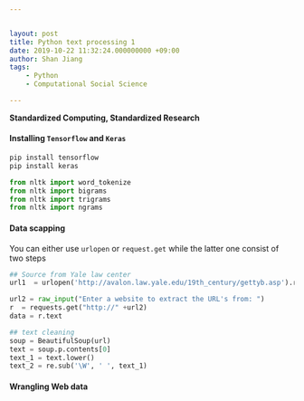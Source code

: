 ```yaml
---


layout: post
title: Python text processing 1
date: 2019-10-22 11:32:24.000000000 +09:00
author: Shan Jiang
tags:
    - Python
    - Computational Social Science 

---
```


<script src='https://cdnjs.cloudflare.com/ajax/libs/mathjax/2.7.5/MathJax.js?config=TeX-MML-AM_CHTML' async></script>
**Standardized Computing, Standardized Research**

>  

#### Installing `Tensorflow` and `Keras`  

```python
pip install tensorflow
pip install keras
```

```python
from nltk import word_tokenize
from nltk import bigrams
from nltk import trigrams
from nltk import ngrams
```

#### Data scapping 

You can either use `urlopen` or `request.get` while the latter one consist of two steps 

```python
## Source from Yale law center
url1  = urlopen('http://avalon.law.yale.edu/19th_century/gettyb.asp').read()

```

```python
url2 = raw_input("Enter a website to extract the URL's from: ")
r  = requests.get("http://" +url2)
data = r.text

```

```python
## text cleaning
soup = BeautifulSoup(url)
text = soup.p.contents[0]
text_1 = text.lower() 
text_2 = re.sub('\W', ' ', text_1)
```

#### Wrangling Web data

